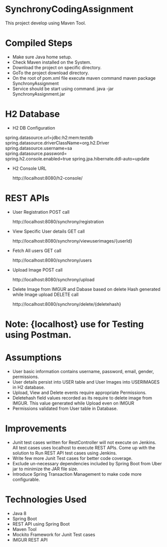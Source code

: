# SynchronyCodingAssignment

This project develop using Maven Tool. 

# Compiled Steps

* Make sure Java home setup.
* Check Maven installed on the System.
* Download the project on specific directory.
* GoTo the project download directory.
* On the root of pom.xml file execute maven command
      maven package SynchronyAssignment
* Service should be start using command.
      java -jar SynchronyAssignment.jar	       

# H2 Database

* H2 DB Configuration

spring.datasource.url=jdbc:h2:mem:testdb  
spring.datasource.driverClassName=org.h2.Driver  
spring.datasource.username=sa  
spring.datasource.password=  
spring.h2.console.enabled=true
spring.jpa.hibernate.ddl-auto=update

* H2 Console URL

  http://localhost:8080/h2-console/
  

# REST APIs

* User Registration POST call

  http://localhost:8080/synchrony/registration
  
* View Specific User details GET call 

  http://localhost:8080/synchrony/viewuserimages/{userId}
  
* Fetch All users GET call

  http://localhost:8080/synchrony/users 

* Upload Image POST call

  http://localhost:8080/synchrony/upload
 
* Delete Image from IMGUR and Dabase based on delete Hash generated while Image upload DELETE call

  http://localhost:8080/synchrony/delete/{deletehash}
  
# Note: {localhost} use for Testing using Postman.
  
# Assumptions

* User basic information contains username, password, email, gender, permissions.
* User details persist into USER table and User Images into USERIMAGES in H2 database.
* Upload, View and Delete events require appropriate Permissions.
* Deletehash field values recorded as its require to delete image from IMGUR. This value generated while Upload even on IMGUR
* Permissions validated from User table in Database.

# Improvements

* Junit test cases written for RestController will not execute on Jenkins. All test cases uses localhost to execute REST APIs. Come up with the solution to Run REST API test cases using Jenkins.
* Write few more Junit Test cases for better code coverage. 
* Exclude un-necessary dependencies included by Spring Boot from Uber jar to minimize the JAR file size.
* Introduce Spring Transaction Management to make code more configurable.
 
# Technologies Used

* Java 8
* Spring Boot
* REST API using Spring Boot
* Maven Tool
* Mockito Framework for Junit Test cases
* IMGUR REST API
 
